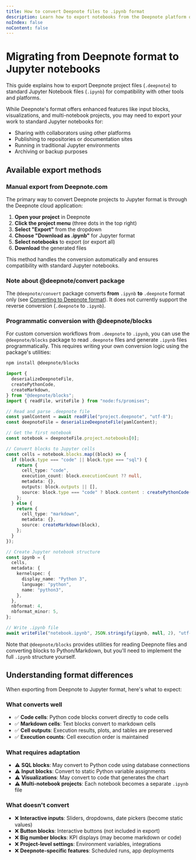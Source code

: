 ```yaml
---
title: How to convert Deepnote files to .ipynb format
description: Learn how to export notebooks from the Deepnote platform or convert `.deepnote` files to standard Jupyter Notebook (`.ipynb`) format for use with other tools and platforms.
noIndex: false
noContent: false
---
```


# Migrating from Deepnote format to Jupyter notebooks

This guide explains how to export Deepnote project files (`.deepnote`) to standard Jupyter Notebook files (`.ipynb`) for compatibility with other tools and platforms.

While Deepnote's format offers enhanced features like input blocks, visualizations, and multi-notebook projects, you may need to export your work to standard Jupyter notebooks for:

- Sharing with collaborators using other platforms
- Publishing to repositories or documentation sites
- Running in traditional Jupyter environments
- Archiving or backup purposes

## Available export methods

### Manual export from Deepnote.com

The primary way to convert Deepnote projects to Jupyter format is through the Deepnote cloud application:

1. **Open your project** in Deepnote
2. **Click the project menu** (three dots in the top right)
3. **Select "Export"** from the dropdown
4. **Choose "Download as .ipynb"** for Jupyter format
5. **Select notebooks** to export (or export all)
6. **Download** the generated files

This method handles the conversion automatically and ensures compatibility with standard Jupyter notebooks.

### Note about @deepnote/convert package

The `@deepnote/convert` package converts **from** `.ipynb` **to** `.deepnote` format only (see [Converting to Deepnote format](https://deepnote.com/docs/converting-notebooks)). It does not currently support the reverse conversion (`.deepnote` to `.ipynb`).

### Programmatic conversion with @deepnote/blocks

For custom conversion workflows from `.deepnote` to `.ipynb`, you can use the `@deepnote/blocks` package to read `.deepnote` files and generate `.ipynb` files programmatically. This requires writing your own conversion logic using the package's utilities:

```bash
npm install @deepnote/blocks
```

```typescript
import {
  deserializeDeepnoteFile,
  createPythonCode,
  createMarkdown,
} from "@deepnote/blocks";
import { readFile, writeFile } from "node:fs/promises";

// Read and parse .deepnote file
const yamlContent = await readFile("project.deepnote", "utf-8");
const deepnoteFile = deserializeDeepnoteFile(yamlContent);

// Get the first notebook
const notebook = deepnoteFile.project.notebooks[0];

// Convert blocks to Jupyter cells
const cells = notebook.blocks.map((block) => {
  if (block.type === "code" || block.type === "sql") {
    return {
      cell_type: "code",
      execution_count: block.executionCount ?? null,
      metadata: {},
      outputs: block.outputs || [],
      source: block.type === "code" ? block.content : createPythonCode(block),
    };
  } else {
    return {
      cell_type: "markdown",
      metadata: {},
      source: createMarkdown(block),
    };
  }
});

// Create Jupyter notebook structure
const ipynb = {
  cells,
  metadata: {
    kernelspec: {
      display_name: "Python 3",
      language: "python",
      name: "python3",
    },
  },
  nbformat: 4,
  nbformat_minor: 5,
};

// Write .ipynb file
await writeFile("notebook.ipynb", JSON.stringify(ipynb, null, 2), "utf-8");
```

Note that `@deepnote/blocks` provides utilities for reading Deepnote files and converting blocks to Python/Markdown, but you'll need to implement the full `.ipynb` structure yourself.

## Understanding format differences

When exporting from Deepnote to Jupyter format, here's what to expect:

### What converts well

- ✅ **Code cells**: Python code blocks convert directly to code cells
- ✅ **Markdown cells**: Text blocks convert to markdown cells
- ✅ **Cell outputs**: Execution results, plots, and tables are preserved
- ✅ **Execution counts**: Cell execution order is maintained

### What requires adaptation

- ⚠️ **SQL blocks**: May convert to Python code using database connections
- ⚠️ **Input blocks**: Convert to static Python variable assignments
- ⚠️ **Visualizations**: May convert to code that generates the chart
- ⚠️ **Multi-notebook projects**: Each notebook becomes a separate `.ipynb` file

### What doesn't convert

- ❌ **Interactive inputs**: Sliders, dropdowns, date pickers (become static values)
- ❌ **Button blocks**: Interactive buttons (not included in export)
- ❌ **Big number blocks**: KPI displays (may become markdown or code)
- ❌ **Project-level settings**: Environment variables, integrations
- ❌ **Deepnote-specific features**: Scheduled runs, app deployments
